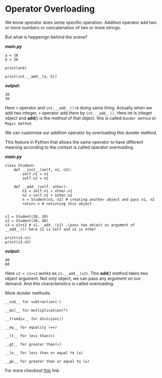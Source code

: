 # Operator Overloading


We know operator does some specific operation. Addition operator add two or more numbers or concatenation of two or more strings.

But what is heppenign behind the scene?

***main.py***
```
a = 10
b = 20

print(a+b)

print(int.__add__(a, b))
```
***output:***
```
30
30
```

Here `+` operator and `int.__add__()` is doing same thing. Actually when we add two integer, `+` operator add them by `int.__add__()`. Here int is integet object and __add__() is the method of that object. this is called `Dunder method` or `Magic method`.


We can customize our addition operator by overloading this dunder method. 

This feature in Python that allows the same operator to have different meaning according to the context is called operator overloading.


***main.py***
```
class Student:
	def __init__(self, n1, n2):
		self.n1 = n1
		self.n2 = n2

	def __add__(self, other):
		n1 = self.n1 + other.n1
		n2 = self.n2 + other.n2
		n = Student(n1, n2) # creating another object and pass n1, n2
		return n # returning this object


s1 = Student(10, 20)
s2 = Student(30, 40)
s3 = s1+s2 # s1.__add__(s2) ,(pass two object as argument of __add__()) here s1 is self and s2 is other

print(s3.n1) 
print(s3.n2)
```
***output:***
```
40
60
```

Here `s3 = s1+s2` works as `s1.__add__(s2)`. This __add__() method takes two object argument.
Not only object, we can pass any argument on our demand. And this characteristics is called overloading.


More dunder methods:
```
__sub__ for subtraction(-)
 
__mul__ for multiplication(*)
 
__truediv__ for division(/)
 
__eq__ for equality (==)
 
__lt__ for less than(<)
 
__gt__ for greater than(>)
 
__le__ for less than or equal to (≤)
 
__ge__ for greater than or equal to (≥)
```


For more checkout <a href="https://www.programiz.com/python-programming/operator-overloading">this</a> link.